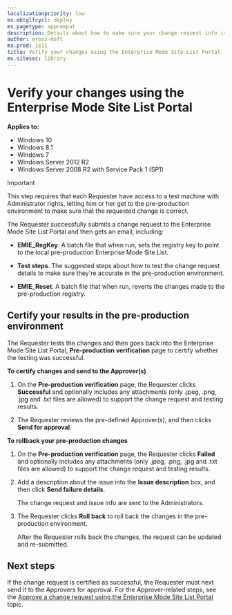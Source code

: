 ```yaml
---
localizationpriority: low
ms.mktglfcycl: deploy
ms.pagetype: appcompat
description: Details about how to make sure your change request info is accurate within the pre-production environment of the Enterprise Mode Site List Portal.
author: eross-msft
ms.prod: ie11
title: Verify your changes using the Enterprise Mode Site List Portal (Internet Explorer 11 for IT Pros)
ms.sitesec: library
---
```


# Verify your changes using the Enterprise Mode Site List Portal

**Applies to:**

-   Windows 10
-   Windows 8.1
-   Windows 7
-   Windows Server 2012 R2
-   Windows Server 2008 R2 with Service Pack 1 (SP1)

>[!Important]
>This step requires that each Requester have access to a test machine with Administrator rights, letting him or her get to the pre-production environment to make sure that the requested change is correct. 

The Requester successfully submits a change request to the Enterprise Mode Site List Portal and then gets an email, including:

- **EMIE_RegKey**. A batch file that when run, sets the registry key to point to the local pre-production Enterprise Mode Site List. 

- **Test steps**. The suggested steps about how to test the change request details to make sure they're accurate in the pre-production environment.

- **EMIE_Reset**. A batch file that when run, reverts the changes made to the pre-production registry.

## Certify your results in the pre-production environment
The Requester tests the changes and then goes back into the Enterprise Mode Site List Portal, **Pre-production verification** page to certify whether the testing was successful.

**To certify changes and send to the Approver(s)**
1. On the **Pre-production verification** page, the Requester clicks **Successful** and optionally includes any attachments (only .jpeg, .png, .jpg and .txt files are allowed) to support the change request and testing results.

2. The Requester reviews the pre-defined Approver(s), and then clicks **Send for approval**.

**To rollback your pre-production changes**
1. On the **Pre-production verification** page, the Requester clicks **Failed** and optionally includes any attachments (only .jpeg, .png, .jpg and .txt files are allowed) to support the change request and testing results.

2. Add a description about the issue into the **Issue description** box, and then click **Send failure details**.

   The change request and issue info are sent to the Administrators.

3. The Requester clicks **Roll back** to roll back the changes in the pre-production environment.

    After the Requester rolls back the changes, the request can be updated and re-submitted.

## Next steps
If the change request is certified as successful, the Requester must next send it to the Approvers for approval. For the Approver-related steps, see the [Approve a change request using the Enterprise Mode Site List Portal](approve-change-request-enterprise-mode-portal.md) topic.
